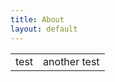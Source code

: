 ```yaml
---
title: About 
layout: default
---
```


<table>
  <tr> 
    <td> test</td>
    <td> another test </td>
  </tr>
</table>
